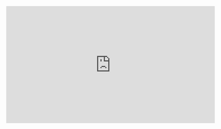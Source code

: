 ﻿<iframe width="560" height="315" src="https://www.youtube.com/embed/v7wcvqU6HeU?list=PL1DEQjXG2xnJOSQf2421r1S040NkvCApp" frameborder="0" allowfullscreen></iframe>

